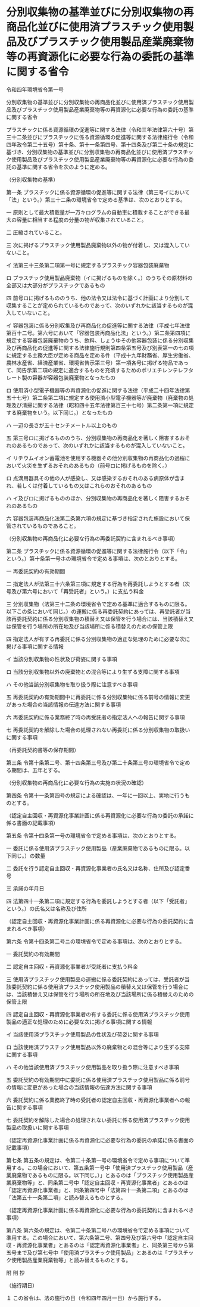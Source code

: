 # 分別収集物の基準並びに分別収集物の再商品化並びに使用済プラスチック使用製品及びプラスチック使用製品産業廃棄物等の再資源化に必要な行為の委託の基準に関する省令

令和四年環境省令第一号

分別収集物の基準並びに分別収集物の再商品化並びに使用済プラスチック使用製品及びプラスチック使用製品産業廃棄物等の再資源化に必要な行為の委託の基準に関する省令

プラスチックに係る資源循環の促進等に関する法律（令和三年法律第六十号）第三十二条並びにプラスチックに係る資源循環の促進等に関する法律施行令（令和四年政令第二十五号）第十条、第十一条第四号、第十四条及び第二十条の規定に基づき、分別収集物の基準並びに分別収集物の再商品化並びに使用済プラスチック使用製品及びプラスチック使用製品産業廃棄物等の再資源化に必要な行為の委託の基準に関する省令を次のように定める。

（分別収集物の基準）

第一条 プラスチックに係る資源循環の促進等に関する法律（第三号イにおいて「法」という。）第三十二条の環境省令で定める基準は、次のとおりとする。

一 原則として最大積載量が一万キログラムの自動車に積載することができる最大の容量に相当する程度の分量の物が収集されていること。

二 圧縮されていること。

三 次に掲げるプラスチック使用製品廃棄物以外の物が付着し、又は混入していないこと。

イ 法第三十三条第二項第一号に規定するプラスチック容器包装廃棄物

ロ プラスチック使用製品廃棄物（イに掲げるものを除く。）のうちその原材料の全部又は大部分がプラスチックであるもの

四 前号ロに掲げるもののうち、他の法令又は法令に基づく計画により分別して収集することが定められているものであって、次のいずれかに該当するものが混入していないこと。

イ 容器包装に係る分別収集及び再商品化の促進等に関する法律（平成七年法律第百十二号。第六号において「容器包装再商品化法」という。）第二条第四項に規定する容器包装廃棄物のうち、飲料、しょうゆその他容器包装に係る分別収集及び再商品化の促進等に関する法律施行規則第四条第五号及び別表第一の七の項に規定する主務大臣が定める商品を定める件（平成十九年財務省、厚生労働省、農林水産省、経済産業省、環境省告示第三号）第一項各号に掲げる物品であって、同告示第二項の規定に適合するものを充填するためのポリエチレンテレフタレート製の容器が容器包装廃棄物となったもの

ロ 使用済小型電子機器等の再資源化の促進に関する法律（平成二十四年法律第五十七号）第二条第二項に規定する使用済小型電子機器等が廃棄物（廃棄物の処理及び清掃に関する法律（昭和四十五年法律第百三十七号）第二条第一項に規定する廃棄物をいう。以下同じ。）となったもの

ハ 一辺の長さが五十センチメートル以上のもの

五 第三号ロに掲げるもののうち、分別収集物の再商品化を著しく阻害するおそれのあるものであって、次のいずれかに該当するものが混入していないこと。

イ リチウムイオン蓄電池を使用する機器その他分別収集物の再商品化の過程において火災を生ずるおそれのあるもの（前号ロに掲げるものを除く。）

ロ 点滴用器具その他の人が感染し、又は感染するおそれのある病原体が含まれ、若しくは付着しているもの又はこれらのおそれのあるもの

ハ イ及びロに掲げるもののほか、分別収集物の再商品化を著しく阻害するおそれのあるもの

六 容器包装再商品化法第二条第六項の規定に基づき指定された施設において保管されているものであること。

（分別収集物の再商品化に必要な行為の再委託契約に含まれるべき事項）

第二条 プラスチックに係る資源循環の促進等に関する法律施行令（以下「令」という。）第十条第一号ホの環境省令で定める事項は、次のとおりとする。

一 再委託契約の有効期間

二 指定法人が法第三十六条第三項に規定する行為を再委託しようとする者（次号及び第六号において「再受託者」という。）に支払う料金

三 分別収集物（法第三十二条の環境省令で定める基準に適合するものに限る。以下この条において同じ。）の運搬に係る再委託契約にあっては、再受託者が当該再委託契約に係る分別収集物の積替え又は保管を行う場合には、当該積替え又は保管を行う場所の所在地及び当該場所に係る積替えのための保管上限

四 指定法人が有する再委託に係る分別収集物の適正な処理のために必要な次に掲げる事項に関する情報

イ 当該分別収集物の性状及び荷姿に関する事項

ロ 当該分別収集物以外の廃棄物との混合等により生ずる支障に関する事項

ハ その他当該分別収集物を取り扱う際に注意すべき事項

五 再委託契約の有効期間中に再委託に係る分別収集物に係る前号の情報に変更があった場合の当該情報の伝達方法に関する事項

六 再委託契約に係る業務終了時の再受託者の指定法人への報告に関する事項

七 再委託契約を解除した場合の処理されない再委託に係る分別収集物の取扱いに関する事項

（再委託契約書等の保存期間）

第三条 令第十条第二号、第十四条第三号及び第二十条第三号の環境省令で定める期間は、五年とする。

（分別収集物の再商品化に必要な行為の実施の状況の確認）

第四条 令第十一条第四号の規定による確認は、一年に一回以上、実地に行うものとする。

（認定自主回収・再資源化事業計画に係る再資源化に必要な行為の委託の承諾に係る書面の記載事項）

第五条 令第十四条第一号の環境省令で定める事項は、次のとおりとする。

一 委託に係る使用済プラスチック使用製品（産業廃棄物であるものに限る。以下同じ。）の数量

二 委託を行う認定自主回収・再資源化事業者の氏名又は名称、住所及び認定番号

三 承諾の年月日

四 法第四十一条第二項に規定する行為を委託しようとする者（以下「受託者」という。）の氏名又は名称及び住所

（認定自主回収・再資源化事業計画に係る再資源化に必要な行為の委託契約に含まれるべき事項）

第六条 令第十四条第二号ニの環境省令で定める事項は、次のとおりとする。

一 委託契約の有効期間

二 認定自主回収・再資源化事業者が受託者に支払う料金

三 使用済プラスチック使用製品の運搬に係る委託契約にあっては、受託者が当該委託契約に係る使用済プラスチック使用製品の積替え又は保管を行う場合には、当該積替え又は保管を行う場所の所在地及び当該場所に係る積替えのための保管上限

四 認定自主回収・再資源化事業者の有する委託に係る使用済プラスチック使用製品の適正な処理のために必要な次に掲げる事項に関する情報

イ 当該使用済プラスチック使用製品の性状及び荷姿に関する事項

ロ 当該使用済プラスチック使用製品以外の廃棄物との混合等により生ずる支障に関する事項

ハ その他当該使用済プラスチック使用製品を取り扱う際に注意すべき事項

五 委託契約の有効期間中に委託に係る使用済プラスチック使用製品に係る前号の情報に変更があった場合の当該情報の伝達方法に関する事項

六 委託契約に係る業務終了時の受託者の認定自主回収・再資源化事業者への報告に関する事項

七 委託契約を解除した場合の処理されない委託に係る使用済プラスチック使用製品の取扱いに関する事項

（認定再資源化事業計画に係る再資源化に必要な行為の委託の承諾に係る書面の記載事項）

第七条 第五条の規定は、令第二十条第一号の環境省令で定める事項について準用する。この場合において、第五条第一号中「使用済プラスチック使用製品（産業廃棄物であるものに限る。以下同じ。）」とあるのは「プラスチック使用製品産業廃棄物等」と、同条第二号中「認定自主回収・再資源化事業者」とあるのは「認定再資源化事業者」と、同条第四号中「法第四十一条第二項」とあるのは「法第五十一条第二項」と読み替えるものとする。

（認定再資源化事業計画に係る再資源化に必要な行為の委託契約に含まれるべき事項）

第八条 第六条の規定は、令第二十条第二号ハの環境省令で定める事項について準用する。この場合において、第六条第二号、第四号及び第六号中「認定自主回収・再資源化事業者」とあるのは「認定再資源化事業者」と、同条第三号から第五号まで及び第七号中「使用済プラスチック使用製品」とあるのは「プラスチック使用製品産業廃棄物等」と読み替えるものとする。

附 則 抄

（施行期日）

１ この省令は、法の施行の日（令和四年四月一日）から施行する。
